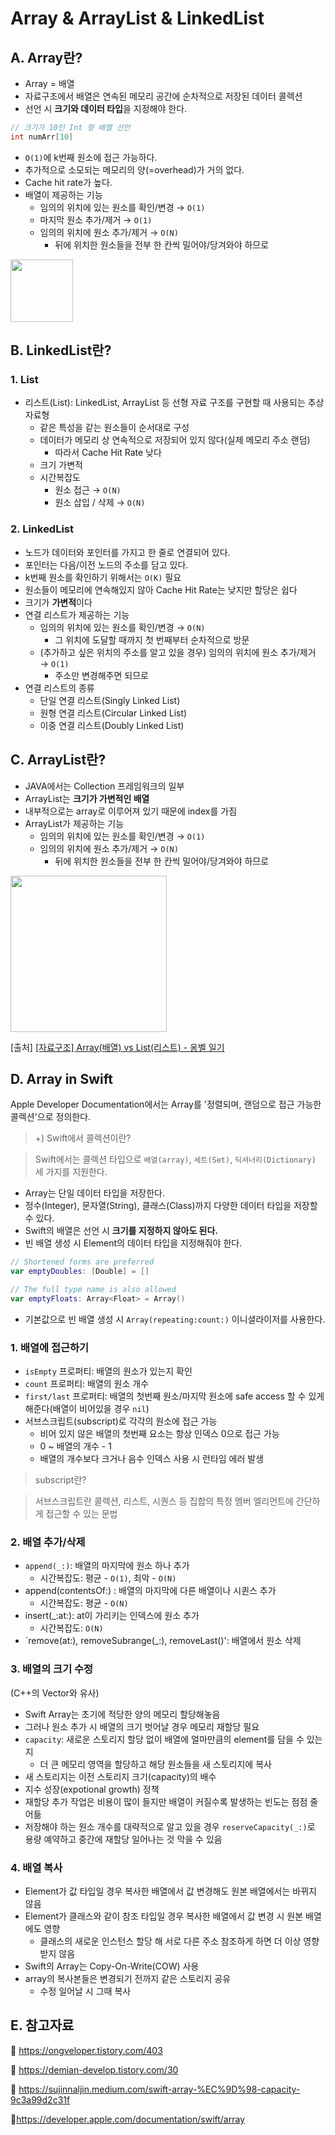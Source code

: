 # Array & ArrayList & LinkedList

## A. Array란?

- Array = 배열
- 자료구조에서 배열은 연속된 메모리 공간에 순차적으로 저장된 데이터 콜렉션
- 선언 시 **크기와 데이터 타입**을 지정해야 한다.

```C
// 크기가 10인 Int 형 배열 선언
int numArr[10]
```

- `O(1)`에 k번째 원소에 접근 가능하다.
- 추가적으로 소모되는 메모리의 양(=overhead)가 거의 없다.
- Cache hit rate가 높다.
- 배열이 제공하는 기능
  - 임의의 위치에 있는 원소를 확인/변경 → `O(1)`
  - 마지막 원소 추가/제거 → `O(1)`
  - 임의의 위치에 원소 추가/제거 → `O(N)`
    - 뒤에 위치한 원소들을 전부 한 칸씩 밀어야/당겨와야 하므로

<img src="https://www.nextree.co.kr/content/images/2021/01/jdchoi_20140225_arrayvslinkedlist11.png" height = 100>

## B. LinkedList란?

### 1. List

- 리스트(List): LinkedList, ArrayList 등 선형 자료 구조를 구현할 때 사용되는 추상 자료형
  - 같은 특성을 같는 원소들이 순서대로 구성
  - 데이터가 메모리 상 연속적으로 저장되어 있지 않다(실제 메모리 주소 랜덤)
    - 따라서 Cache Hit Rate 낮다
  - 크기 가변적
  - 시간복잡도
    - 원소 접근 → `O(N)`
    - 원소 삽입 / 삭제 → `O(N)`

### 2. LinkedList

- 노드가 데이터와 포인터를 가지고 한 줄로 연결되어 있다.
- 포인터는 다음/이전 노드의 주소를 담고 있다.
- k번째 원소를 확인하기 위해서는 `O(K)` 필요
- 원소들이 메모리에 연속해있지 않아 Cache Hit Rate는 낮지만 할당은 쉽다
- 크기가 **가변적**이다
- 연결 리스트가 제공하는 기능
  - 임의의 위치에 있는 원소를 확인/변경 → `O(N)`
    - 그 위치에 도달할 때까지 첫 번째부터 순차적으로 방문
  - (추가하고 싶은 위치의 주소를 알고 있을 경우) 임의의 위치에 원소 추가/제거 → `O(1)`
    - 주소만 변경해주면 되므로
- 연결 리스트의 종류
  - 단일 연결 리스트(Singly Linked List)
  - 원형 연결 리스트(Circular Linked List)
  - 이중 연결 리스트(Doubly Linked List)

## C. ArrayList란?

- JAVA에서는 Collection 프레임워크의 일부
- ArrayList는 **크기가 가변적인 배열**
- 내부적으로는 array로 이루어져 있기 때문에 index를 가짐
- ArrayList가 제공하는 기능
  - 임의의 위치에 있는 원소를 확인/변경 → `O(1)`
  - 임의의 위치에 원소 추가/제거 → `O(N)`
    - 뒤에 위치한 원소들을 전부 한 칸씩 밀어야/당겨와야 하므로

<img src="https://img1.daumcdn.net/thumb/R1280x0/?scode=mtistory2&fname=https%3A%2F%2Fblog.kakaocdn.net%2Fdn%2FcJFemK%2FbtroM6XXMAW%2F7CBVQIsIQTwTQQ4OtDIKaK%2Fimg.png" height = 250>

[출처] [[자료구조] Array(배열) vs List(리스트) - 옹벨 일기](https://ongveloper.tistory.com/403)

## D. Array in Swift

Apple Developer Documentation에서는 Array를 '정렬되며, 랜덤으로 접근 가능한 콜렉션'으로 정의한다.

> +) Swift에서 콜렉션이란?

> Swift에서는 콜렉션 타입으로 `배열(array)`, `세트(Set)`, `딕셔너리(Dictionary)` 세 가지를 지원한다.

- Array는 단일 데이터 타입을 저장한다.
- 정수(Integer), 문자열(String), 클래스(Class)까지 다양한 데이터 타입을 저장할 수 있다.
- Swift의 배열은 선언 시 **크기를 지정하지 않아도 된다.**
- 빈 배열 생성 시 Element의 데이터 타입을 지정해줘야 한다.

```Swift
// Shortened forms are preferred
var emptyDoubles: [Double] = []

// The full type name is also allowed
var emptyFloats: Array<Float> = Array()
```

- 기본값으로 빈 배열 생성 시 `Array(repeating:count:)` 이니셜라이저를 사용한다.

### 1. 배열에 접근하기

- `isEmpty` 프로퍼티: 배열의 원소가 있는지 확인
- `count` 프로퍼티: 배열의 원소 개수
- `first/last` 프로퍼티: 배열의 첫번째 원소/마지막 원소에 safe access 할 수 있게 해준다(배열이 비어있을 경우 `nil`)
- 서브스크립트(subscript)로 각각의 원소에 접근 가능
  - 비어 있지 않은 배열의 첫번째 요소는 항상 인덱스 0으로 접근 가능
  - 0 ~ 배열의 개수 - 1
  - 배열의 개수보다 크거나 음수 인덱스 사용 시 런타임 에러 발생

> subscript란?

> 서브스크립트란 콜렉션, 리스트, 시퀀스 등 집합의 특정 멤버 엘리먼트에 간단하게 접근할 수 있는 문법

### 2. 배열 추가/삭제

- `append(_:)`: 배열의 마지막에 원소 하나 추가
  - 시간복잡도: 평균 - `O(1)`, 최악 - `O(N)`
- append(contentsOf:) : 배열의 마지막에 다른 배열이나 시퀸스 추가
  - 시간복잡도: 평균 - `O(N)`
- insert(\_:at:): at이 가리키는 인덱스에 원소 추가
  - 시간복잡도: `O(N)`
- `remove(at:), removeSubrange(\_:), removeLast()': 배열에서 원소 삭제

### 3. 배열의 크기 수정

(C++의 Vector와 유사)

- Swift Array는 초기에 적당한 양의 메모리 할당해놓음
- 그러나 원소 추가 시 배열의 크기 벗어날 경우 메모리 재할당 필요
- `capacity`: 새로운 스토리지 할당 없이 배열에 얼마만큼의 element를 담을 수 있는지
  - 더 큰 메모리 영역을 할당하고 해당 원소들을 새 스토리지에 복사
- 새 스토리지는 이전 스토리지 크기(capacity)의 배수
- 지수 성장(expotional growth) 정책
- 재할당 추가 작업은 비용이 많이 들지만 배열이 커질수록 발생하는 빈도는 점점 줄어듦
- 저장해야 하는 원소 개수를 대략적으로 알고 있을 경우 `reserveCapacity(_:)`로 용량 예약하고 중간에 재할당 일어나는 것 막을 수 있음

### 4. 배열 복사

- Element가 값 타입일 경우 복사한 배열에서 값 변경해도 원본 배열에서는 바뀌지 않음
- Element가 클래스와 같이 참조 타입일 경우 복사한 배열에서 값 변경 시 원본 배열에도 영향
  - 클래스의 새로운 인스턴스 할당 해 서로 다른 주소 참조하게 하면 더 이상 영향 받지 않음
- Swift의 Array는 Copy-On-Write(COW) 사용
- array의 복사본들은 변경되기 전까지 같은 스토리지 공유
  - 수정 일어날 시 그때 복사

## E. 참고자료

🔗 https://ongveloper.tistory.com/403

🔗 https://demian-develop.tistory.com/30

🔗 https://sujinnaljin.medium.com/swift-array-%EC%9D%98-capacity-9c3a99d2c31f

🔗https://developer.apple.com/documentation/swift/array
